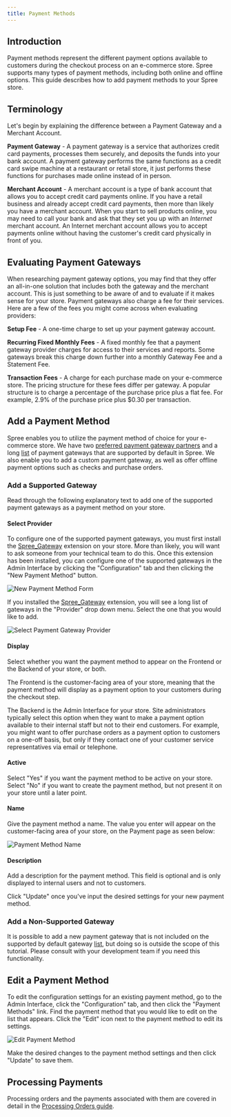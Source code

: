 ```yaml
---
title: Payment Methods
---
```


## Introduction

Payment methods represent the different payment options available to customers during the checkout process on an e-commerce store. Spree supports many types of payment methods, including both online and offline options. This guide describes how to add payment methods to your Spree store.

## Terminology

Let's begin by explaining the difference between a Payment Gateway and a Merchant Account.

**Payment Gateway** - A payment gateway is a service that authorizes credit card payments, processes them securely, and deposits the funds into your bank account. A payment gateway performs the same functions as a credit card swipe machine at a restaurant or retail store, it just performs these functions for purchases made online instead of in person.

**Merchant Account** - A merchant account is a type of bank account that allows you to accept credit card payments online. If you have a retail business and already accept credit card payments, then more than likely you have a merchant account. When you start to sell products online, you may need to call your bank and ask that they set you up with an _Internet_ merchant account. An Internet merchant account allows you to accept payments online without having the customer's credit card physically in front of you.

## Evaluating Payment Gateways

When researching payment gateway options, you may find that they offer an all-in-one solution that includes both the gateway and the merchant account. This is just something to be aware of and to evaluate if it makes sense for your store. Payment gateways also charge a fee for their services. Here are a few of the fees you might come across when evaluating providers:

**Setup Fee** - A one-time charge to set up your payment gateway account.

**Recurring Fixed Monthly Fees** - A fixed monthly fee that a payment gateway provider charges for access to their services and reports. Some gateways break this charge down further into a monthly Gateway Fee and a Statement Fee.

**Transaction Fees** - A charge for each purchase made on your e-commerce store. The pricing structure for these fees differ per gateway. A popular structure is to charge a percentage of the purchase price plus a flat fee. For example, 2.9% of the purchase price plus $0.30 per transaction.

## Add a Payment Method

Spree enables you to utilize the payment method of choice for your e-commerce store. We have two [preferred payment gateway partners](http://spreecommerce.com/products/payment_processing) and a long [list](https://github.com/Shopify/active_merchant#supported-direct-payment-gateways) of payment gateways that are supported by default in Spree. We also enable you to add a custom payment gateway, as well as offer offline payment options such as checks and purchase orders.

### Add a Supported Gateway

Read through the following explanatory text to add one of the supported payment gateways as a payment method on your store.

#### Select Provider

To configure one of the supported payment gateways, you must first install the [Spree_Gateway](https://github.com/spree/spree_gateway) extension on your store. More than likely, you will want to ask someone from your technical team to do this. Once this extension has been installed, you can configure one of the supported gateways in the Admin Interface by clicking the "Configuration" tab and then clicking the "New Payment Method" button.

![New Payment Method Form](/images/user/payments/new_payment_method.jpg)

If you installed the [Spree_Gateway](https://github.com/spree/spree_gateway) extension, you will see a long list of gateways in the "Provider" drop down menu. Select the one that you would like to add.

![Select Payment Gateway Provider](/images/user/payments/add_payment_provider.jpg)

#### Display

Select whether you want the payment method to appear on the Frontend or the Backend of your store, or both.

The Frontend is the customer-facing area of your store, meaning that the payment method will display as a payment option to your customers during the checkout step.

The Backend is the Admin Interface for your store. Site administrators typically select this option when they want to make a payment option available to their internal staff but not to their end customers. For example, you might want to offer purchase orders as a payment option to customers on a one-off basis, but only if they contact one of your customer service representatives via email or telephone.

#### Active

Select "Yes" if you want the payment method to be active on your store. Select "No" if you want to create the payment method, but not present it on your store until a later point.

#### Name

Give the payment method a name. The value you enter will appear on the customer-facing area of your store, on the Payment page as seen below:

![Payment Method Name](/images/user/payments/payment_method_name.jpg)

#### Description

Add a description for the payment method. This field is optional and is only displayed to internal users and not to customers.

Click "Update" once you've input the desired settings for your new payment method.

### Add a Non-Supported Gateway

It is possible to add a new payment gateway that is not included on the supported by default gateway [list](https://github.com/Shopify/active_merchant#supported-direct-payment-gateways), but doing so is outside the scope of this tutorial. Please consult with your development team if you need this functionality.

## Edit a Payment Method

To edit the configuration settings for an existing payment method, go to the Admin Interface, click the "Configuration" tab, and then click the "Payment Methods" link. Find the payment method that you would like to edit on the list that appears. Click the "Edit" icon next to the payment method to edit its settings.

![Edit Payment Method](/images/user/payments/edit_payment_method.jpg)

Make the desired changes to the payment method settings and then click "Update" to save them.

## Processing Payments

Processing orders and the payments associated with them are covered in detail in the [Processing Orders guide](processing_orders).
